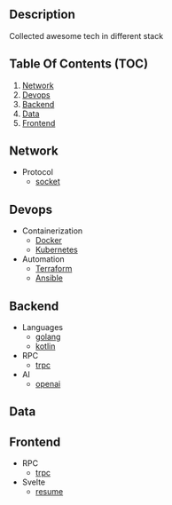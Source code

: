 ## Description
Collected awesome tech in different stack

## Table Of Contents (TOC)
1. [Network](#network)
2. [Devops](#devops)
3. [Backend](#backend) 
4. [Data](#data)
5. [Frontend](#frontend)

## Network
- Protocol
  - [socket](network/socket)

## Devops
- Containerization
  - [Docker](devops/docker)
  - [Kubernetes](devops/k8s)
- Automation
  - [Terraform](devops/terraform)
  - [Ansible](devops/ansible)

## Backend
- Languages
  - [golang](backend/languages/golang)
  - [kotlin](backend/languages/kotlin)
- RPC
  - [trpc](backend/trpc)
- AI
  - [openai](backend/openai)

## Data

## Frontend
- RPC
  - [trpc](frontend/trpc)
- Svelte
  - [resume](frontend/svetle-kit-resume)
